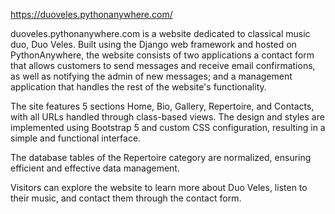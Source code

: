 https://duoveles.pythonanywhere.com/

duoveles.pythonanywhere.com is a website dedicated to classical music duo, Duo Veles. Built using the Django web framework and hosted on PythonAnywhere, the website consists of two applications a contact form that allows customers to send messages and receive email confirmations, as well as notifying the admin of new messages; and a management application that handles the rest of the website's functionality.

The site features 5 sections Home, Bio, Gallery, Repertoire, and Contacts, with all URLs handled through class-based views. The design and styles are implemented using Bootstrap 5 and custom CSS configuration, resulting in a simple and functional interface.

The database tables of the Repertoire category are normalized, ensuring efficient and effective data management.

Visitors can explore the website to learn more about Duo Veles, listen to their music, and contact them through the contact form.
